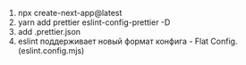 1. npx create-next-app@latest
2. yarn add prettier eslint-config-prettier -D
3. add .prettier.json
4. eslint поддерживает новый формат конфига - Flat Config. (eslint.config.mjs)